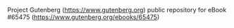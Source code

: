 Project Gutenberg (https://www.gutenberg.org) public repository for
eBook #65475 (https://www.gutenberg.org/ebooks/65475)

